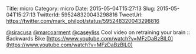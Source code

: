 Title: micro
Category: micro
Date: 2015-05-04T15:27:13
Slug: 2015-05-04T15:27:13
TwitterId: 595248320043298816
TweetUrl: https://twitter.com/mark_philpot/status/595248320043298816

[@siracusa](https://twitter.com/siracusa) [@marcoarment](https://twitter.com/marcoarment) [@caseyliss](https://twitter.com/caseyliss) Cool video on retraining your brain :: Backwards Bike [https://www.youtube.com/watch?v=MFzDaBzBlL0](https://www.youtube.com/watch?v=MFzDaBzBlL0)